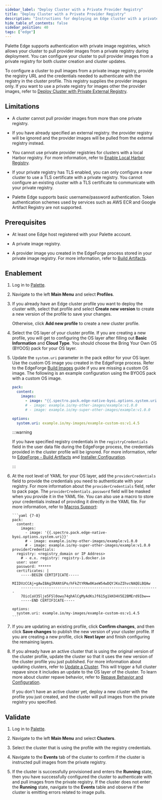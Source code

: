 ```yaml
---
sidebar_label: "Deploy Cluster with a Private Provider Registry"
title: "Deploy Cluster with a Private Provider Registry"
description: "Instructions for deploying an Edge cluster with a private provider registry."
hide_table_of_contents: false
sidebar_position: 40
tags: ["edge"]
---
```


Palette Edge supports authentication with private image registries, which allows your cluster to pull provider images
from a private registry during deployment. You can configure your cluster to pull provider images from a private
registry for both cluster creation and cluster updates.

To configure a cluster to pull images from a private image registry, provide the registry URL and the credentials needed
to authenticate with the registry in the cluster profile. This registry supplies the provider images only. If you want
to use a private registry for images other the provider images, refer to
[Deploy Cluster with Private External Registry](./deploy-external-registry.md).

## Limitations

- A cluster cannot pull provider images from more than one private registry.

- If you have already specified an external registry. the provider registry will be ignored and the provider images will
  be pulled from the external registry instead.

- You cannot use private provider registries for clusters with a local Harbor registry. For more information, refer to
  [Enable Local Harbor Registry](./local-registry.md).

- If your private registry has TLS enabled, you can only configure a _new_ cluster to use a TLS certificate with a
  private registry. You cannot configure an existing cluster with a TLS certificate to communicate with your private
  registry.

- Palette Edge supports basic username/password authentication. Token authentication schemes used by services such as
  AWS ECR and Google Artifact Registry are not supported.

## Prerequisites

- At least one Edge host registered with your Palette account.

- A private image registry.

- A provider image you created in the EdgeForge process stored in your private image registry. For more information,
  refer to [Build Artifacts](../../edgeforge-workflow/palette-canvos/palette-canvos.md).

## Enablement

1. Log in to [Palette](https://console.spectrocloud.com).

2. Navigate to the left **Main Menu** and select **Profiles**.

3. If you already have an Edge cluster profile you want to deploy the cluster with, select that profile and select
   **Create new version** to create a new version of the profile to save your changes.

   Otherwise, click **Add new profile** to create a new cluster profile.

4. Select the OS layer of your cluster profile. If you are creating a new profile, you will get to configuring the OS
   layer after filling out **Basic Information** and **Cloud Type**. You should choose the Bring Your Own OS (BYOOS)
   pack for your OS layer.

5. Update the `system.uri` parameter in the pack editor for your OS layer. Use the custom OS image you created in the
   EdgeForge process. Refer to the EdgeForge [Build Images](../../edgeforge-workflow/palette-canvos/palette-canvos.md)
   guide if you are missing a custom OS image. The following is an example configuration using the BYOOS pack with a
   custom OS image.

   ```yaml
   pack:
     content:
       images:
         - image: "{{.spectro.pack.edge-native-byoi.options.system.uri}}"
         # - image: example.io/my-other-images/example:v1.0.0
         # - image: example.io/my-super-other-images/example:v1.0.0

   options:
     system.uri: example.io/my-images/example-custom-os:v1.4.5
   ```

   :::warning

   If you have specified registry credentials in the `registryCredentials` field in the user data file during the
   EdgeForge process, the credentials provided in the cluster profile will be ignored. For more information, refer to
   [EdgeForge - Build Artifacts](../../edgeforge-workflow/palette-canvos/palette-canvos.md) and
   [Installer Configuration](../../edge-configuration/installer-reference.md#external-registry).

   :::

<!-- prettier-ignore-start -->

6.  At the root level of YAML for your OS layer, add the `providerCredentials` field to provide the credentials you need
    to authenticate with your registry. For more information about the `providerCredentials` field, refer to
    <VersionedLink text="Bring Your Own OS (BYOOS)" url="/integrations/packs/?pack=generic-byoi" /> pack page. The
    `providerCredentials.password` field will be masked when you provide it in the YAML file. You can also use a macro
    to store your credentials instead of providing it directly in the YAML file. For more information, refer to
    [Macros Support](../../../cluster-management/macros.md):
    <!-- prettier-ignore-end -->

        ```yaml {7-8}
        pack:
          content:
            images:
              - image: '{{.spectro.pack.edge-native-byoi.options.system.uri}}'
              # - image: example.io/my-other-images/example:v1.0.0
              # - image: example.io/my-super-other-images/example:v1.0.0
        providerCredentials:
          registry: <registry_domain or IP Address>
            # - e.x. registry: registry-1.docker.io
          user: user
          password: ******
          certificates: |
            -----BEGIN CERTIFICATE-----
            MIIDVzCCAj+gAwIBAgIRANtGPo/hFkZtYRNw0KaeW54wDQYJKoZIhvcNAQELBQAw
            ----------------------------------------------------------------
            7OicCaV35lje5FSl0owu74ghAlCgMyAdKsJf615g1kKO4V5E2BMErd9Ibw==
            -----END CERTIFICATE-----

        options:
          system.uri: example.io/my-images/example-custom-os:v1.4.5
        ```

7.  If you are updating an existing profile, click **Confirm changes**, and then click **Save changes** to publish the
    new version of your cluster profile. If you are creating a new profile, click **Next layer** and finish configuring
    the remaining layers.

8.  If you already have an active cluster that is using the original version of the cluster profile, update the cluster
    so that it uses the new version of the cluster profile you just published. For more information about updating
    clusters, refer to [Update a Cluster](../../../cluster-management/cluster-updates.md). This will trigger a full
    cluster repave since it includes an update to the OS layer of the cluster. To learn more about cluster repave
    behavior, refer to
    [Repave Behavior and Configuration](../../../cluster-management/node-pool.md#repave-behavior-and-configuration).

    If you don't have an active cluster yet, deploy a new cluster with the profile you just created, and the cluster
    will pull images from the private registry you specified.

## Validate

1. Log in to [Palette](https://console.spectrocloud.com).

2. Navigate to the left **Main Menu** and select **Clusters**.

3. Select the cluster that is using the profile with the registry credentials.

4. Navigate to the **Events** tab of the cluster to confirm if the cluster is instructed pull images from the private
   registry.

5. If the cluster is successfully provisioned and enters the **Running** state, then you have successfully configured
   the cluster to authenticate with and pull images from the private registry. If the cluster does not enter the
   **Running** state, navigate to the **Events** table and observe if the cluster is emitting errors related to image
   pulls.
